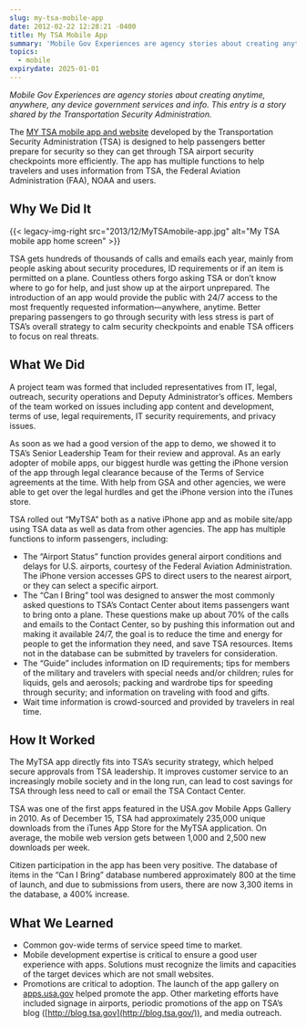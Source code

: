 ```yaml
---
slug: my-tsa-mobile-app
date: 2012-02-22 12:28:21 -0400
title: My TSA Mobile App
summary: 'Mobile Gov Experiences are agency stories about creating anytime, anywhere, any device government services and info. This entry is a story shared by the Transportation Security Administration about their MY TSA mobile app and website.'
topics:
  - mobile
expirydate: 2025-01-01
---
```


_Mobile Gov Experiences are agency stories about creating anytime, anywhere, any device government services and info. This entry is a story shared by the Transportation Security Administration._

The [MY TSA mobile app and website](http://apps.usa.gov/tsa-app/) developed by the Transportation Security Administration (TSA) is designed to help passengers better prepare for security so they can get through TSA airport security checkpoints more efficiently. The app has multiple functions to help travelers and uses information from TSA, the Federal Aviation Administration (FAA), NOAA and users.

## Why We Did It

{{< legacy-img-right src="2013/12/MyTSAmobile-app.jpg" alt="My TSA mobile app home screen" >}}

TSA gets hundreds of thousands of calls and emails each year, mainly from people asking about security procedures, ID requirements or if an item is permitted on a plane. Countless others forgo asking TSA or don&#8217;t know where to go for help, and just show up at the airport unprepared. The introduction of an app would provide the public with 24/7 access to the most frequently requested information—anywhere, anytime. Better preparing passengers to go through security with less stress is part of TSA&#8217;s overall strategy to calm security checkpoints and enable TSA officers to focus on real threats.

## What We Did

A project team was formed that included representatives from IT, legal, outreach, security operations and Deputy Administrator&#8217;s offices. Members of the team worked on issues including app content and development, terms of use, legal requirements, IT security requirements, and privacy issues.

As soon as we had a good version of the app to demo, we showed it to TSA&#8217;s Senior Leadership Team for their review and approval. As an early adopter of mobile apps, our biggest hurdle was getting the iPhone version of the app through legal clearance because of the Terms of Service agreements at the time. With help from GSA and other agencies, we were able to get over the legal hurdles and get the iPhone version into the iTunes store.

TSA rolled out &#8220;MyTSA&#8221; both as a native iPhone app and as mobile site/app using TSA data as well as data from other agencies. The app has multiple functions to inform passengers, including:

  * The “Airport Status” function provides general airport conditions and delays for U.S. airports, courtesy of the Federal Aviation Administration. The iPhone version accesses GPS to direct users to the nearest airport, or they can select a specific airport.
  * The “Can I Bring” tool was designed to answer the most commonly asked questions to TSA’s Contact Center about items passengers want to bring onto a plane. These questions make up about 70% of the calls and emails to the Contact Center, so by pushing this information out and making it available 24/7, the goal is to reduce the time and energy for people to get the information they need, and save TSA resources. Items not in the database can be submitted by travelers for consideration.
  * The &#8220;Guide&#8221; includes information on ID requirements; tips for members of the military and travelers with special needs and/or children; rules for liquids, gels and aerosols; packing and wardrobe tips for speeding through security; and information on traveling with food and gifts.
  * Wait time information is crowd-sourced and provided by travelers in real time.

## How It Worked

The MyTSA app directly fits into TSA&#8217;s security strategy, which helped secure approvals from TSA leadership. It improves customer service to an increasingly mobile society and in the long run, can lead to cost savings for TSA through less need to call or email the TSA Contact Center.

TSA was one of the first apps featured in the USA.gov Mobile Apps Gallery in 2010. As of December 15, TSA had approximately 235,000 unique downloads from the iTunes App Store for the MyTSA application. On average, the mobile web version gets between 1,000 and 2,500 new downloads per week.

Citizen participation in the app has been very positive. The database of items in the &#8220;Can I Bring&#8221; database numbered approximately 800 at the time of launch, and due to submissions from users, there are now 3,300 items in the database, a 400% increase.

## What We Learned

  * Common gov-wide terms of service speed time to market.
  * Mobile development expertise is critical to ensure a good user experience with apps. Solutions must recognize the limits and capacities of the target devices which are not small websites.
  * Promotions are critical to adoption. The launch of the app gallery on [apps.usa.gov](http://apps.usa.gov/) helped promote the app. Other marketing efforts have included signage in airports, periodic promotions of the app on TSA&#8217;s blog ([http://blog.tsa.gov](http://blog.tsa.gov/)), and media outreach.
